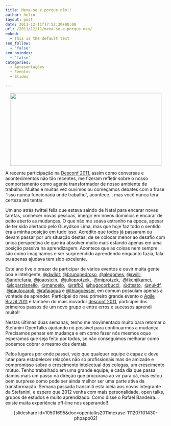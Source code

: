 ```yaml
---
title: Mexa-se e porque não!!
author: helio
layout: post
date: 2011-12-11T17:52:30+00:00
url: /2011/12/11/mexa-se-e-porque-nao/
embed:
  - This is the default text
seo_follow:
  - 'false'
seo_noindex:
  - 'false'
categories:
  - Apresentações
  - Eventos
  - Slides

---
```

<p style="text-align: center">
  <a href="/uploads/2011/12/Screen-Shot-2011-12-11-at-3.48.41-PM.png"><img class="aligncenter size-full wp-image-476" src="/uploads/2011/12/Screen-Shot-2011-12-11-at-3.48.41-PM.png" alt="" width="474" height="228" srcset="/uploads/2011/12/Screen-Shot-2011-12-11-at-3.48.41-PM.png 519w, /uploads/2011/12/Screen-Shot-2011-12-11-at-3.48.41-PM-300x144.png 300w" sizes="(max-width: 474px) 100vw, 474px" /></a>
</p>

<p style="text-align: left">
  A recente participação na <a title="DESCONF 2011-Mustache edition" href="http://www.helmed.net/blog/2011/11/29/desconf-2011-mustache-edition/">Desconf 2011</a>, assim como conversas e acontecimentos não tão recentes, me fizeram refletir sobre o nosso comportamento como agente transformador de nosso ambiente de trabalho. Muitas e muitas vez ouvimos ou começamos debates com a frase &#8220;isso nunca funcionaria onde trabalho&#8221;, acontece&#8230; mas você nunca terá certeza até tentar.
</p>

Um ano atrás twittei feliz que estava saindo de Natal para encarar novas tarefas, conhecer novas pessoas, imergir em novos domínios e encarar de peito aberto as mudanças. O que não me soava estranho na época, apesar de ter sido alertado pelo GLeydson Lima, mas que hoje faz todo o sentido era a minha posição em tudo isso. Acredito que todos já passaram ou devam passar por um situação destas, de se colocar menor ao desafio com única perspectiva de que irá absolver muito mais estando apenas em uma posição passiva na aprendizagem. Acontece que as coisas nem sempre são como imaginamos e ser surpreendido aprendendo enquanto fazia, fala ou apenas ajudava tem sido excelente.

Este ano tive o prazer de participar de vários eventos e ouvir muita gente boa e inteligente, [@dwildt][1], [@brunopedroso][2], [@alegomes][3], [@rwilli][4], [@andrefaria][5], [@joaostein][6],  [@julioprotzek][7],  [@miprotzek][8],  [@fkenjikamei][9],  [@lcparzianello][10],  [@manoelp][11],  [@rafb3][12], [@hugocorbucci][13],  [@dtsato][14],  [@nukdf][15],  [@paulocaroli][16], [@rafajagua][17] e [@thiagoesser][18], em comum possuíam apenas a vontade de aprender. Participei do meu primeiro grande evento o [Agile Brazil 2011][19] e também do mais inovador [desconf 2011][20], participei dos primeiros passos de um novo grupo e entre erros e sucessos aprendi muito!!

Nestas últimas duas semanas, tenho me movimentado muito para retomar o Stefanini OpenTalks ajudando no possível para continuarmos a mudança. Precisamos pensar em mudança e em como fazer nós mesmos oque esperamos que seja feito por todos, se não conseguimos melhorar como podemos cobrar o mesmo dos demais.

Pelos lugares por onde passei, vejo que qualquer equipe é capaz e deve lutar para estabelecer relações não só profissionais mas de amizade e compromisso sobre o crescimento intelectual dos colegas, um crescimento mútuo. Tenho trabalhado em uma grande equipe, e cada dia que passa damos mais um passo na direção que procurava ao vir para cá, mas estou bem surpreso como pode ser ainda melhor ser uma parte ativa da transformação. Semana passada transmiti esta idéia aos novos integrante da Stefanini, e espero que 2012 venha com mais personalidade, open talks, grupos de estudos e muito aprendizado. Como disse o Rafael Bandeira&#8230; existe muita experiência off-line nos esperando!!

<p style="text-align: center">
  [slideshare id=10501695&doc=opentalks2011mexase-111207101430-phpapp02]
</p>

&nbsp;

 [1]: http://twitter.com/dwildt "Daniel Wildt"
 [2]: http://twitter.com/brunopedroso "Bruno Pedroso"
 [3]: http://twitter.com/#!/alegomes "Alexandre Gomes"
 [4]: http://twitter.com/#!/rwilli "Willi"
 [5]: http://twitter.com/#!/andrefaria "André Faria"
 [6]: http://twitter.com/#!/joaostein "João Stein"
 [7]: http://twitter.com/#!/julioprotzek "Júlio Protzek"
 [8]: http://twitter.com/#!/miprotzek "Michelle Protzek"
 [9]: http://twitter.com/#!/fkenjikamei "Fernando Kenji Kamei"
 [10]: http://twitter.com/#!/lcparzianello "Luiz C. Parzianello"
 [11]: http://twitter.com/#!/manoelp "Manoel Pimentel"
 [12]: http://twitter.com/#!/rafb3 "Rafael Bandeira"
 [13]: http://twitter.com/#!/hugocorbucci "Hugo Corbucci"
 [14]: http://twitter.com/#!/dtsato "Danilo Sato"
 [15]: http://twitter.com/#!/nukdf "Fabricio Buzeto"
 [16]: http://twitter.com/#!/paulocaroli "Paulo Caroli"
 [17]: http://twitter.com/#!/rafajagua "Rafael Camargo"
 [18]: http://twitter.com/#!/thiagoesser "Thiago Esser"
 [19]: http://www.helmed.net/blog/2011/06/19/agile-brazil-2011-claro-que-vou/ "Agile Brazil 2011 – EU VOU!!"
 [20]: http://www.helmed.net/blog/2011/11/29/desconf-2011-mustache-edition/ "DESCONF 2011-Mustache edition"